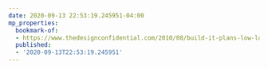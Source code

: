 ```yaml
---
date: 2020-09-13 22:53:19.245951-04:00
mp_properties:
  bookmark-of:
  - https://www.thedesignconfidential.com/2010/08/build-it-plans-low-loft-bunk/
  published:
  - '2020-09-13T22:53:19.245951'
---
```


